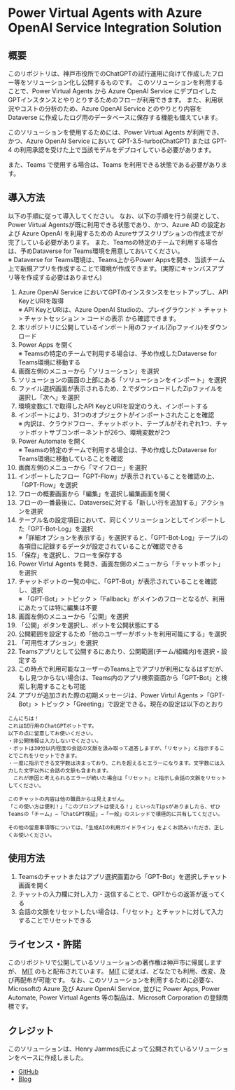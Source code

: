# Power Virtual Agents with Azure OpenAI Service Integration Solution

## 概要
このリポジトリは、神戸市役所でのChatGPTの試行運用に向けて作成したフロー等をソリューション化し公開するものです。
このソリューションを利用することで、Power Virtual Agents から Azure OpenAI Service にデプロイしたGPTインスタンスとやりとりするためのフローが利用できます。
また、利用状況やコストの分析のため、Azure OpenAI Service とのやりとり内容を Dataverse に作成したログ用のデータベースに保存する機能も備えています。

このソリューションを使用するためには、Power Virtual Agents が利用でき、かつ、Azure OpenAI Service において GPT-3.5-turbo(ChatGPT) または GPT-4 の利用承認を受けた上で当該モデルをデプロイしている必要があります。

また、Teams で使用する場合は、Teams を利用できる状態である必要があります。

## 導入方法
以下の手順に従って導入してください。
なお、以下の手順を行う前提として、Power Virtual Agentsが既に利用できる状態であり、かつ、Azure AD の設定および Azure OpenAI を利用するための Azureサブスクリプションの作成までが完了している必要があります。
また、Teamsの特定のチームで利用する場合は、予めDataverse for Teams環境を用意しておいてください。  
※ Dataverse for Teams環境は、Teams上からPower Appsを開き、当該チーム上で新規アプリを作成することで環境が作成できます。(実際にキャンバスアプリ等を作成する必要はありません)

1. Azure OpenAI Service においてGPTのインスタンスをセットアップし、API KeyとURIを取得  
※ API KeyとURIは、Azure OpenAI Studioの、プレイグラウンド > チャット > チャットセッション > コードの表示 から確認できます。
2. 本リポジトリに公開しているインポート用のファイル(Zipファイル)をダウンロード
3. Power Apps を開く  
※ Teamsの特定のチームで利用する場合は、予め作成したDataverse for Teams環境に移動する
4. 画面左側のメニューから「ソリューション」を選択
5. ソリューションの画面の上部にある「ソリューションをインポート」を選択
7. ファイル選択画面が表示されるため、2.でダウンロードしたZipファイルを選択し「次へ」を選択
8. 環境変数に1.で取得したAPI KeyとURIを設定のうえ、インポートする
9. インポートにより、31つのオブジェクトがインポートされたことを確認  
※ 内訳は、クラウドフロー、チャットボット、テーブルがそれぞれ1つ、チャットボットサブコンポーネントが26つ、環境変数が2つ
10. Power Automate を開く  
※ Teamsの特定のチームで利用する場合は、予め作成したDataverse for Teams環境に移動していることを確認
11. 画面左側のメニューから「マイフロー」を選択
12. インポートしたフロー「GPT-Flow」が表示されていることを確認の上、「GPT-Flow」を選択
13. フローの概要画面から「編集」を選択し編集画面を開く
14. フローの一番最後に、Dataverseに対する「新しい行を追加する」アクションを選択
15. テーブル名の設定項目において、同じくソリューションとしてインポートした「GPT-Bot-Log」を選択  
※「詳細オプションを表示する」を選択すると、「GPT-Bot-Log」テーブルの各項目に記録するデータが設定されていることが確認できる
16. 「保存」を選択し、フローを保存する
17. Power Virtul Agents を開き、画面左側のメニューから「チャットボット」を選択
18. チャットボットの一覧の中に、「GPT-Bot」が表示されていることを確認し、選択  
※ 「GPT-Bot」> トピック >「Fallback」がメインのフローとなるが、利用にあたっては特に編集は不要
19. 画面左側のメニューから「公開」を選択
20. 「公開」ボタンを選択し、ボットを公開状態にする
21. 公開範囲を設定するため「他のユーザーがボットを利用可能にする」を選択
22. 「可用性オプション」を選択
23. Teamsアプリとして公開するにあたり、公開範囲(チーム/組織内)を選択・設定する
24. この時点で利用可能なユーザーのTeams上でアプリが利用になるはずだが、もし見つからない場合は、Teams内のアプリ検索画面から「GPT-Bot」と検索し利用することも可能
25. アプリが追加された際の初期メッセージは、Power Virtul Agents >「GPT-Bot」> トピック >「Greeting」で設定できる。現在の設定は以下のとおり

```
こんにちは！  
これは試行用のChatGPTボットです。  
以下の点に留意してお使いください。
・非公開情報は入力しないでください。
・ボットは30分以内程度の会話の文脈を汲み取って返答しますが、「リセット」と指示することでこれをリセットできます。
・一度に指示できる文字数は決まっており、これを超えるとエラーになります。文字数には入力した文字以外に会話の文脈も含まれます。  
　これが原因と考えられるエラーが続いた場合は「リセット」と指示し会話の文脈をリセットしてください。
```

```
このチャットの内容は他の職員からは見えません。  
「この使い方は便利！」「このプロンプトは使える！」といったTipsがありましたら、ぜひTeamsの「チーム」→「ChatGPT検証」→「一般」のスレッドで積極的に共有してください。
```

```
その他の留意事項等については、「生成AIの利用ガイドライン」をよくお読みいただき、正しくお使いください。
```

## 使用方法
1. Teamsのチャットまたはアプリ選択画面から「GPT-Bot」を選択しチャット画面を開く
2. チャットの入力欄に対し入力・送信することで、GPTからの返答が返ってくる
3. 会話の文脈をリセットしたい場合は、「リセット」とチャットに対して入力することでリセットできる  

## ライセンス・許諾
このリポジトリで公開しているソリューションの著作権は神戸市に帰属しますが、 [MIT](/blob/main/LICENSE) のもと配布されています。
[MIT](/blob/main/LICENSE) に従えば、どなたでも利用、改変、及び再配布が可能です。
なお、このソリューションを利用するために必要な、Microsoftの Azure 及び Azure OpenAI Service, 並びに Power Apps, Power Automate, Power Virtual Agents 等の製品は、Microsoft Corporation の登録商標です。

## クレジット
このソリューションは、Henry Jammes氏によって公開されているソリューションをベースに作成しました。
- [GitHub](https://github.com/microsoft/PowerVirtualAgentsSamples/tree/c75ea6c4e0311e59a98d70b582c8e8184edca638)
- [Blog](https://powerusers.microsoft.com/t5/Power-Platform-Integrations/Integrate-a-PVA-chatbot-with-Azure-OpenAI-ChatGPT-using-the-Chat/m-p/2146180#M249)
